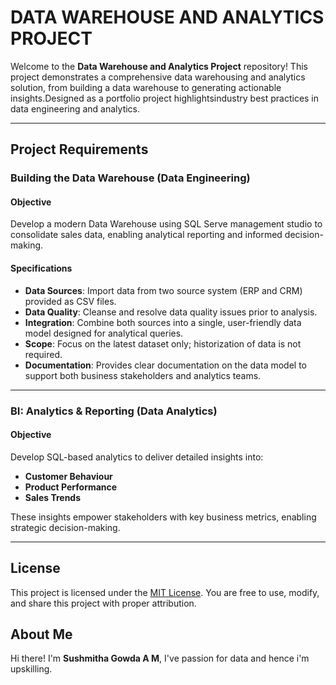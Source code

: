 # DATA WAREHOUSE AND ANALYTICS PROJECT

Welcome to the **Data Warehouse and Analytics Project** repository!
This project demonstrates a comprehensive data warehousing and analytics solution, from building a data warehouse to generating actionable insights.Designed as a portfolio project highlightsindustry best practices in data engineering and analytics.

---

## Project Requirements

### Building the Data Warehouse (Data Engineering)

#### Objective
Develop a modern Data Warehouse using SQL Serve management studio to consolidate sales data, enabling analytical reporting and informed decision-making.

#### Specifications
- **Data Sources**: Import data from two source system (ERP and CRM) provided as CSV files.
- **Data Quality**: Cleanse and resolve data quality issues prior to analysis.
- **Integration**: Combine both sources into a single, user-friendly data model designed for analytical queries.
- **Scope**: Focus on the latest dataset only; historization of data is not required.
- **Documentation**: Provides clear documentation on the data model to support both business stakeholders and analytics teams.

---

### BI: Analytics & Reporting (Data Analytics)

#### Objective
Develop SQL-based analytics to deliver detailed insights into:
- **Customer Behaviour**
- **Product Performance**
- **Sales Trends**

These insights empower stakeholders with key business metrics, enabling strategic decision-making.

---

## License

This project is licensed under the [MIT License](LISENCE). You are free to use, modify, and share this project with proper attribution.

## About Me

Hi there! I'm **Sushmitha Gowda A M**, I've passion for data and hence i'm upskilling.
